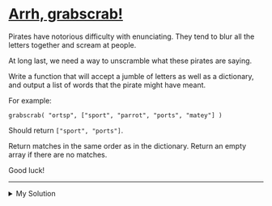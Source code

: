 # [Arrh, grabscrab!](https://www.codewars.com/kata/52b305bec65ea40fe90007a7)

Pirates have notorious difficulty with enunciating. They tend to blur all the letters together and scream at people.

At long last, we need a way to unscramble what these pirates are saying.

Write a function that will accept a jumble of letters as well as a dictionary, and output a list of words that the pirate might have meant.

For example:

    grabscrab( "ortsp", ["sport", "parrot", "ports", "matey"] )

Should return `["sport", "ports"]`.

Return matches in the same order as in the dictionary. Return an empty array if there are no matches.

Good luck!

---

<details><summary>My Solution</summary>

```js
function grabscrab(anagram, dictionary) {
  anagram = anagram.split('').sort().join('')
  return dictionary.filter(v => {
    return v.split('').sort().join('') === anagram
  })
}
```

</details>
